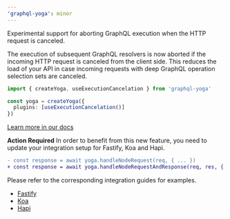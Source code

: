 ```yaml
---
'graphql-yoga': minor
---
```


Experimental support for aborting GraphQL execution when the HTTP request is canceled.

The execution of subsequent GraphQL resolvers is now aborted if the incoming HTTP request is canceled from the client side.
This reduces the load of your API in case incoming requests with deep GraphQL operation selection sets are canceled.

```ts
import { createYoga, useExecutionCancelation } from 'graphql-yoga'

const yoga = createYoga({
  plugins: [useExecutionCancelation()]
})
```

[Learn more in our docs](https://graphql-yoga.com/docs/features/execution-cancelation)

**Action Required** In order to benefit from this new feature, you need to update your integration setup for Fastify, Koa and Hapi.

```diff
- const response = await yoga.handleNodeRequest(req, { ... })
+ const response = await yoga.handleNodeRequestAndResponse(req, res, { ... })
```

Please refer to the corresponding integration guides for examples.
- [Fastify](https://graphql-yoga.com/docs/integrations/integration-with-fastify#example)
- [Koa](https://graphql-yoga.com/docs/integrations/integration-with-koa#example)
- [Hapi](https://graphql-yoga.com/docs/integrations/integration-with-hapi#example)
